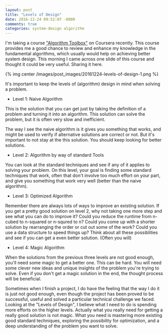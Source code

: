 ```yaml
---
layout: post
title: "Levels of Design"
date: 2016-12-24 09:52:07 -0800
comments: true
categories: system-design algorithm
---
```


I'm taking a course ["Algorithm Toolbox"](https://www.coursera.org/learn/algorithmic-toolbox/home/welcome) on Coursera recently. This course provides me a good chance to review and enhance my knowledge in the fundamental algorithms, which usually would help on achieving better system design. This morning I came across one slide of this course and thought it could be very useful. Sharing it here.

{% img center /images/post_images/20161224-levels-of-design-1.png %}

It's important to keep the levels of (algorithm) design in mind when solving a problem. 

* Level 1: Naive Algorithm

This is the solution that you can get just by taking the definition of a problem and turning it into an algorithm. This solution can solve the problem, but it is often very slow and inefficient. 

The way I see the naive algorithm is it gives you something that works, and might be used to verify if alternative solutions are correct or not. But it's important to not stay at the this solution. You should keep looking for better solutions.

* Level 2: Algorithm by way of standard Tools

You can look at the standard techniques and see if any of it applies to solving your problem. On this level, your goal is finding some standard techniques that work, often that don't involve too much effort on your part, and give you something that work very well (better than the naive algorithm). 
 
* Level 3: Optimized Algorithm

Remember there are always lots of ways to improve an existing solution. If you get a pretty good solution on level 2, why not taking one more step and see what you can do to improve it? Could you reduce the runtime from n-cubed to n-squared or n-squred to n? Could you come up with a shorter solution by rearranging the order or cut out some of the work? Could you use a data structure to speed things up? Think about all these possiblities and see if you can get a even better solution. (Often you will) 

* Level 4: Magic Algorithm

When the solutions from the previous three levels are not good enough, you'll need some magic to get a better one. This can be hard. You will need some clever new ideas and unique insights of the problem you're trying to solve. Even if you don't get a magic solution in the end, the thought process will be beneficial.

Sometimes when I finish a project, I do have the feeling that the way I do it is just not good enough, even though the project has been proved to be successful, useful and solved a particular technical challenge we faced. Looking at the "Levels of Design", I believe what I need to do is spending more efforts on the higher levels. Actually what you really need for getting a really good solution is not magic. What you need is mastering more existing good standard techniques, exploring the possibility for optimization, and a deep understanding of the problem you want to solve. 

 
 

